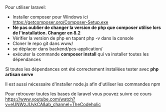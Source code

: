 Pour utiliser laravel:

- Installer composer pour Windows ici https://getcomposer.org/Composer-Setup.exe
- **Ne pas oublier de changer la version de php que composer utilise lors de l'installation. Changer en 8.2**
- Vérifier la version de php en tapant php -v dans la console
- Cloner le repo git dans www/ 
- se déplacer dans backend/pcs-application/
- exécuter la commande **composer install** qui va installer toutes les dépendances

Si toutes les dépendances ont été correctement installées tester avec **php artisan serve**

Il est aussi nécessaire d'installer node.js afin d'utiliser les commandes npm

Pour retrouver toutes les bases de laravel vous pouvez suivre ce cours
https://www.youtube.com/watch?v=eUNWzJUvkCA&ab_channel=TheCodeholic
